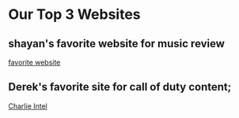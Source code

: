 # Our Top 3 Websites

## shayan's favorite website for music review

[favorite website](https://pitchfork.com/)

## Derek's favorite site for call of duty content;

[Charlie Intel](https://www.charlieintel.com/)
